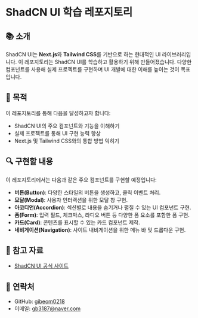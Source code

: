 # ShadCN UI 학습 레포지토리

## 📚 소개
ShadCN UI는 **Next.js**와 **Tailwind CSS**를 기반으로 하는 현대적인 UI 라이브러리입니다. 이 레포지토리는 ShadCN UI를 학습하고 활용하기 위해 만들어졌습니다. 다양한 컴포넌트를 사용해 실제 프로젝트를 구현하며 UI 개발에 대한 이해를 높이는 것이 목표입니다.

## 🎯 목적
이 레포지토리를 통해 다음을 달성하고자 합니다:
- ShadCN UI의 주요 컴포넌트와 기능을 이해하기
- 실제 프로젝트를 통해 UI 구현 능력 향상
- Next.js 및 Tailwind CSS와의 통합 방법 익히기

## 🔍 구현할 내용
이 레포지토리에서는 다음과 같은 주요 컴포넌트를 구현할 예정입니다:
- **버튼(Button)**: 다양한 스타일의 버튼을 생성하고, 클릭 이벤트 처리.
- **모달(Modal)**: 사용자 인터랙션을 위한 모달 창 구현.
- **아코디언(Accordion)**: 섹션별로 내용을 숨기거나 펼칠 수 있는 UI 컴포넌트 구현.
- **폼(Form)**: 입력 필드, 체크박스, 라디오 버튼 등 다양한 폼 요소를 포함한 폼 구현.
- **카드(Card)**: 콘텐츠를 표시할 수 있는 카드 컴포넌트 제작.
- **네비게이션(Navigation)**: 사이트 내비게이션을 위한 메뉴 바 및 드롭다운 구현.

## 📖 참고 자료
- [ShadCN UI 공식 사이트](https://ui.shadcn.com/)

## 📧 연락처
- GitHub: [gibeom0218](https://github.com/gibeom0218)
- 이메일: gb3187@naver.com
